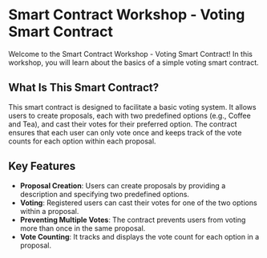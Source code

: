 # Smart Contract Workshop - Voting Smart Contract

Welcome to the Smart Contract Workshop - Voting Smart Contract! In this workshop, you will learn about the basics of a simple voting smart contract.

## What Is This Smart Contract?

This smart contract is designed to facilitate a basic voting system. It allows users to create proposals, each with two predefined options (e.g., Coffee and Tea), and cast their votes for their preferred option. The contract ensures that each user can only vote once and keeps track of the vote counts for each option within each proposal.

## Key Features

- **Proposal Creation**: Users can create proposals by providing a description and specifying two predefined options.
- **Voting**: Registered users can cast their votes for one of the two options within a proposal.
- **Preventing Multiple Votes**: The contract prevents users from voting more than once in the same proposal.
- **Vote Counting**: It tracks and displays the vote count for each option in a proposal.
